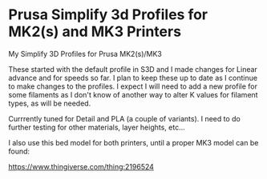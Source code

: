 # Prusa Simplify 3d Profiles for MK2(s) and MK3 Printers
My Simplify 3D Profiles for Prusa MK2(s)/MK3

These started with the default profile in S3D and I made changes for Linear advance and for speeds so far.  I plan to keep these up to date as I continue to make changes to the profiles.  I expect I will need to add a new profile for some filaments as I don't know of another way to alter K values for filament types, as will be needed.

Currrently tuned for Detail and PLA (a couple of variants).   I need to do further testing for other materials, layer heights, etc...

I also use this bed model for both printers, until a proper MK3 model can be found:

https://www.thingiverse.com/thing:2196524
